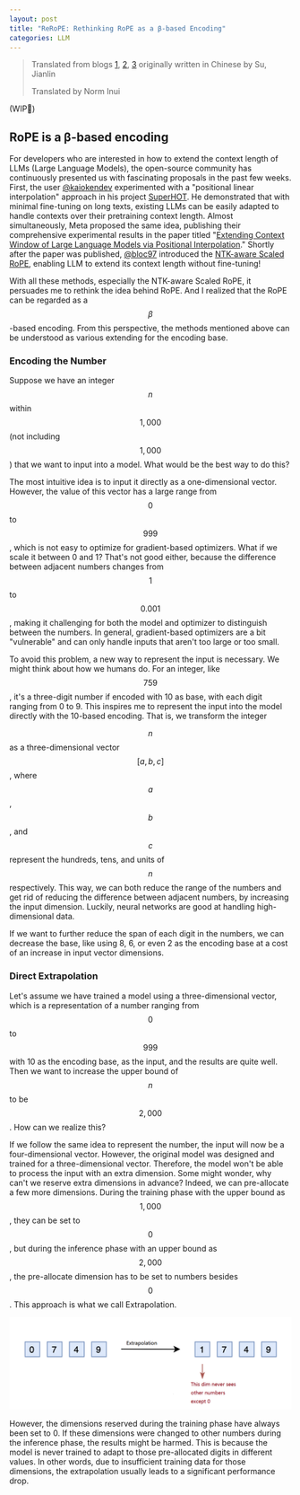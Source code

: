 ```yaml
---
layout: post
title: "ReRoPE: Rethinking RoPE as a β-based Encoding"
categories: LLM
---
```


> Translated from blogs [1](https://kexue.fm/archives/9675), [2](https://kexue.fm/archives/9706), [3](https://kexue.fm/archives/9708) originally written in Chinese by Su, Jianlin
>
> Translated by Norm Inui

(WIP🚧)
## RoPE is a β-based encoding 
For developers who are interested in how to extend the context length of LLMs (Large Language Models), the open-source community has continuously presented us with fascinating proposals in the past few weeks. First, the user [@kaiokendev](https://www.reddit.com/user/kaiokendev) experimented with a "positional linear interpolation" approach in his project [SuperHOT](https://kaiokendev.github.io/til#extending-context-to-8k). 
He demonstrated that with minimal fine-tuning on long texts, existing LLMs can be easily adapted to handle contexts over their pretraining context length. Almost simultaneously, Meta proposed the same idea, publishing their comprehensive experimental results in the paper titled "[Extending Context Window of Large Language Models via Positional Interpolation](https://arxiv.org/abs/2306.15595)." 
Shortly after the paper was published, [@bloc97](https://www.reddit.com/user/bloc97) introduced the [NTK-aware Scaled RoPE](https://www.reddit.com/r/LocalLLaMA/comments/14lz7j5/ntkaware_scaled_rope_allows_llama_models_to_have/), enabling LLM to extend its context length without fine-tuning!


With all these methods, especially the NTK-aware Scaled RoPE, it persuades me to rethink the idea behind RoPE. 
And I realized that the RoPE can be regarded as a $$ \beta $$-based encoding. From this perspective, the methods mentioned above can be understood as various extending for the encoding base.

### Encoding the Number
Suppose we have an integer $$n$$ within $$1,000$$ (not including $$1,000$$) that we want to input into a model. What would be the best way to do this?

The most intuitive idea is to input it directly as a one-dimensional vector. However, the value of this vector has a large range from $$0$$ to $$999$$, which is not easy to optimize for gradient-based optimizers. What if we scale it between 0 and 1? That's not good either, because the difference between adjacent numbers changes from $$1$$ to $$0.001$$, making it challenging for both the model and optimizer to distinguish between the numbers. In general, gradient-based optimizers are a bit "vulnerable" and can only handle inputs that aren't too large or too small.

To avoid this problem, a new way to represent the input is necessary. We might think about how we humans do. For an integer, like $$759$$, it's a three-digit number if encoded with 10 as base, with each digit ranging from 0 to 9. This inspires me to represent the input into the model directly with the 10-based encoding. That is, we transform the integer 

$$n$$ as a three-dimensional vector $$[a,b,c]$$, where $$a$$, $$b$$, and $$c$$ represent the hundreds, tens, and units of $$n$$ respectively. This way, we can both reduce the range of the numbers and get rid of reducing the difference between adjacent numbers, by increasing the input dimension. Luckily, neural networks are good at handling high-dimensional data.

If we want to further reduce the span of each digit in the numbers, we can decrease the base, like using 8, 6, or even 2 as the encoding base at a cost of an increase in input vector dimensions.

### Direct Extrapolation

Let's assume we have trained a model using a three-dimensional vector, which is a representation of a number ranging from $$0$$ to $$999$$ with 10 as the encoding base, as the input, and the results are quite well. Then we want to increase the upper bound of $$n$$ to be $$2,000$$. How can we realize this?

If we follow the same idea to represent the number, the input will now be a four-dimensional vector. However, the original model was designed and trained for a three-dimensional vector. Therefore, the model won't be able to process the input with an extra dimension. Some might wonder, why can't we reserve extra dimensions in advance? Indeed, we can pre-allocate a few more dimensions. During the training phase with the upper bound as $$1,000$$, they can be set to $$0$$, but during the inference phase with an upper bound as $$2,000$$, the pre-allocate dimension has to be set to numbers besides $$0$$. This approach is what we call Extrapolation.

![Extrapolation](https://raw.githubusercontent.com/NormXU/NormXU.github.io/main/_data/resources/blog/0/extrapolation.png)

However, the dimensions reserved during the training phase have always been set to 0. If these dimensions were changed to other numbers during the inference phase, the results might be harmed. This is because the model is never trained to adapt to those pre-allocated digits in different values. In other words, due to insufficient training data for those dimensions, the extrapolation usually leads to a significant performance drop.

